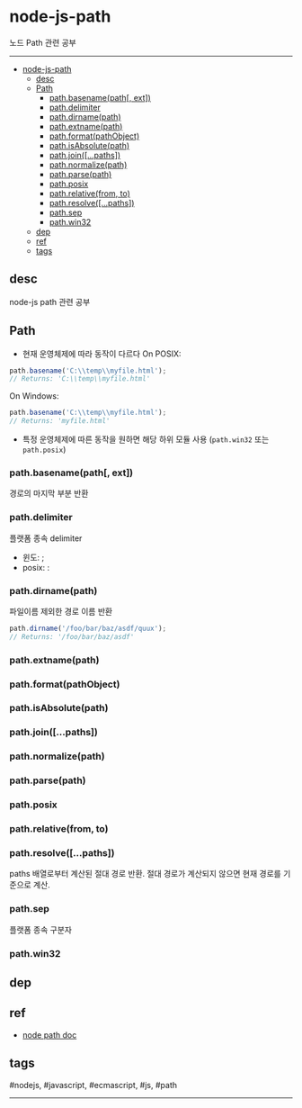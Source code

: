 # node-js-path

노드 Path 관련 공부

----


- [node-js-path](#node-js-path)
  - [desc](#desc)
  - [Path](#path)
    - [path.basename(path[, ext])](#pathbasenamepath-ext)
    - [path.delimiter](#pathdelimiter)
    - [path.dirname(path)](#pathdirnamepath)
    - [path.extname(path)](#pathextnamepath)
    - [path.format(pathObject)](#pathformatpathobject)
    - [path.isAbsolute(path)](#pathisabsolutepath)
    - [path.join([...paths])](#pathjoinpaths)
    - [path.normalize(path)](#pathnormalizepath)
    - [path.parse(path)](#pathparsepath)
    - [path.posix](#pathposix)
    - [path.relative(from, to)](#pathrelativefrom-to)
    - [path.resolve([...paths])](#pathresolvepaths)
    - [path.sep](#pathsep)
    - [path.win32](#pathwin32)
  - [dep](#dep)
  - [ref](#ref)
  - [tags](#tags)

## desc

node-js path 관련 공부

## Path

- 현재 운영체제에 따라 동작이 다르다
On POSIX:
```js
path.basename('C:\\temp\\myfile.html');
// Returns: 'C:\\temp\\myfile.html'
```
On Windows:
```js
path.basename('C:\\temp\\myfile.html');
// Returns: 'myfile.html'
```

- 특정 운영체제에 따른 동작을 원하면 해당 하위 모듈 사용 (`path.win32` 또는 `path.posix`)

### path.basename(path[, ext])

경로의 마지막 부분 반환

### path.delimiter

플랫폼 종속 delimiter
- 윈도: ;
- posix: :

### path.dirname(path)

파일이름 제외한 경로 이름 반환

```js
path.dirname('/foo/bar/baz/asdf/quux');
// Returns: '/foo/bar/baz/asdf'
```

### path.extname(path)
### path.format(pathObject)
### path.isAbsolute(path)
### path.join([...paths])
### path.normalize(path)
### path.parse(path)
### path.posix
### path.relative(from, to)
### path.resolve([...paths])

paths 배열로부터 계산된 절대 경로 반환. 절대 경로가 계산되지 않으면 현재 경로를 기준으로 계산.

### path.sep

플랫폼 종속 구분자

### path.win32


## dep

## ref
  - [node path doc](https://nodejs.org/docs/latest-v10.x/api/path.html)

## tags
  \#nodejs, \#javascript, \#ecmascript, \#js, \#path



----

 
